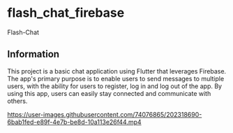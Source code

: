# flash_chat_firebase

Flash-Chat

## Information

This project is a basic chat application using Flutter that leverages Firebase. The app's primary purpose is to enable users to send messages to multiple users, with the ability for users to register, log in and log out of the app. By using this app, users can easily stay connected and communicate with others.

https://user-images.githubusercontent.com/74076865/202318690-6bab1fed-e89f-4e7b-be8d-10a113e26f44.mp4



